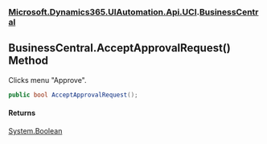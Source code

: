 ### [Microsoft.Dynamics365.UIAutomation.Api.UCI](Microsoft.Dynamics365.UIAutomation.Api.UCI.md 'Microsoft.Dynamics365.UIAutomation.Api.UCI').[BusinessCentral](BusinessCentral.md 'Microsoft.Dynamics365.UIAutomation.Api.UCI.BusinessCentral')

## BusinessCentral.AcceptApprovalRequest() Method

Clicks menu "Approve".

```csharp
public bool AcceptApprovalRequest();
```

#### Returns
[System.Boolean](https://docs.microsoft.com/en-us/dotnet/api/System.Boolean 'System.Boolean')